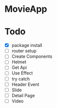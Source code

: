 # MovieApp

# Todo

- [x] package install
- [ ] router setup
- [ ] Create Components
- [ ] Helmet
- [ ] Get Api
- [ ] Use Effect
- [ ] try catch
- [ ] Header Event
- [ ] Slide
- [ ] Detail Page
- [ ] Video
